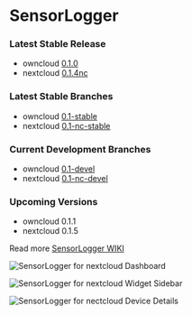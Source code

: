 # SensorLogger

### Latest Stable Release
- owncloud [0.1.0](https://github.com/alexstocker/sensorlogger/releases/tag/0.1.0)
- nextcloud [0.1.4nc](https://github.com/alexstocker/sensorlogger/releases/tag/0.1.4nc)

### Latest Stable Branches
- owncloud [0.1-stable](https://github.com/alexstocker/sensorlogger/tree/0.1-stable)
- nextcloud [0.1-nc-stable](https://github.com/alexstocker/sensorlogger/tree/0.1-nc-stable)

### Current Development Branches
- owncloud [0.1-devel](https://github.com/alexstocker/sensorlogger/tree/0.1-devel)
- nextcloud [0.1-nc-devel](https://github.com/alexstocker/sensorlogger/tree/0.1-nc-devel)

### Upcoming Versions
- owncloud 0.1.1
- nextcloud 0.1.5

Read more [SensorLogger WIKI](https://github.com/alexstocker/sensorlogger/wiki/)

![SensorLogger for nextcloud Dashboard](https://www.html5live.at/wp-content/uploads/2024/01/sensorlogger-nc28-dashboard.png)

![SensorLogger for nextcloud Widget Sidebar](https://www.html5live.at/wp-content/uploads/2024/01/sensorlogger-nc28-widget-sidebar.png)

![SensorLogger for nectcloud Device Details](https://www.html5live.at/wp-content/uploads/2024/01/sensorlogger-nc28-device-edit.png)
